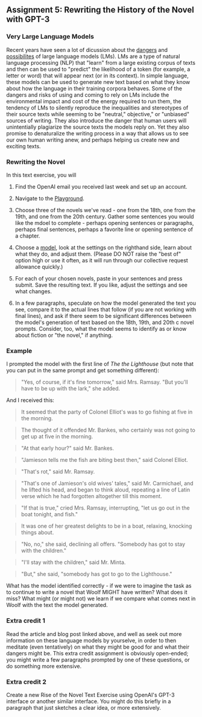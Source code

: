 ## Assignment 5: Rewriting the History of the Novel with GPT-3

### Very Large Language Models

Recent years have seen a lot of dicussion about the [dangers](https://dl.acm.org/doi/pdf/10.1145/3442188.3445922) and [possibilites](https://tedunderwood.com/) of large language models (LMs). LMs are a type of natural language processing (NLP) that "learn" from a large existing corpus of texts and then can be used to "predict" the likelihood of a token (for example, a letter or word) that will appear next (or in its context). In simple language, these models can be used to generate new text based on what they know about how the language in their training corpora behaves. Some of the dangers and risks of using and coming to rely on LMs include the environmental impact and cost of the energy required to run them, the tendency of LMs to silently reproduce the inequalities and stereotypes of their source texts while seeming to be "neutral," objective," or "unbiased" sources of writing. They also introduce the danger that human users will unintentially plagiarize the source texts the models reply on. Yet they also promise to denaturalize the writing process in a way that allows us to see our own human writing anew, and perhaps helping us create new and exciting texts.

### Rewriting the Novel

In this text exercise, you will

1. Find the OpenAI email you received last week and set up an account.

2. Navigate to the [Playground](https://beta.openai.com/playground).

3. Choose three of the novels we've read - one from the 18th, one from the 19th, and one from the 20th century. Gather some sentences you would like the mdoel to complete - perhaps opening sentences or paragraphs, perhaps final sentences, perhaps a favorite line or opening sentence of a chapter.

4. Choose a [model](https://beta.openai.com/docs/models/finding-the-right-model), look at the settings on the righthand side, learn about what they do, and adjust them. (Please DO NOT raise the "best of" option high or use it often, as it will run through our collective request allowance quickly.)

5. For each of your chosen novels, paste in your sentences and press submit. Save the resulting text. If you like, adjust the settings and see what changes.

6. In a few paragraphs, speculate on how the model generated the text you see, compare it to the actual lines that follow (if you are not working with final lines), and ask if there seem to be significant differences between the model's generation of text based on the 18th, 19th, and 20th c novel prompts. Consider, too, what the model seems to identify as or know about fiction or "the novel," if anything.

### Example

I prompted the model with the first line of *The the Lighthouse* (but note that you can put in the same prompt and get something different):

> "Yes, of course, if it's fine tomorrow," said Mrs. Ramsay. "But you'll have to be up with the lark," she added.

And I received this:

>It seemed that the party of Colonel Elliot's was to go fishing at five in the morning.

>The thought of it offended Mr. Bankes, who certainly was not going to get up at five in the morning.

>"At that early hour?" said Mr. Bankes.

>"Jamieson tells me the fish are biting best then," said Colonel Elliot.

>"That's rot," said Mr. Ramsay.

>"That's one of Jamieson's old wives' tales," said Mr. Carmichael, and he lifted his head, and began to think aloud, repeating a line of Latin verse which he had forgotten altogether till this moment.

>"If that is true," cried Mrs. Ramsay, interrupting, "let us go out in the boat tonight, and fish."

>It was one of her greatest delights to be in a boat, relaxing, knocking things about.

>"No, no," she said, declining all offers. "Somebody has got to stay with the children."

>"I'll stay with the children," said Mr. Minta.

>"But," she said, "somebody has got to go to the Lighthouse."

What has the model identified correctly - if we were to imagine the task as to continue to write a novel that Woolf MIGHT have written? What does it miss? What might (or might not) we learn if we compare what comes next in Woolf with the text the model generated.

### Extra credit 1

Read the article and blog post linked above, and well as seek out more information on these language models by yourselve, in order to then meditate (even tentatively) on what they might be good for and what their dangers might be. This extra credit assignment is obviously open-ended; you might write a few paragraphs prompted by one of these questions, or do something more extensive.

### Extra credit 2

Create a new Rise of the Novel Text Exercise using OpenAI's GPT-3 interface or another similar interface. You might do this briefly in a paragraph that just sketches a clear idea, or more extensively.
